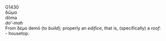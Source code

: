 <body>
  <p>G1430<br>  δῶμα  <br> dōma  <br><i>do‘-mah </i><br>From   δέμο    demō   (to <i>build</i>); properly an <i>edifice</i>, that is, (specifically) a <i>roof:</i> - housetop.<br></p>
 </body>